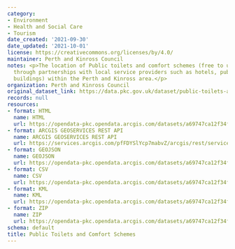 ```yaml
---
category:
- Environment
- Health and Social Care
- Tourism
date_created: '2021-09-30'
date_updated: '2021-10-01'
license: https://creativecommons.org/licenses/by/4.0/
maintainer: Perth and Kinross Council
notes: <p>The location of Public toilets and comfort schemes (free to use public toilets
  through partnerships with local service providers such as hotels, pubs and public
  buildings) within the Perth and Kinross area.</p>
organization: Perth and Kinross Council
original_dataset_link: https://data.pkc.gov.uk/dataset/public-toilets-and-comfort-schemes-noaddress
records: null
resources:
- format: HTML
  name: HTML
  url: https://opendata-pkc.opendata.arcgis.com/datasets/a69747ca12f34f20840875ef15d1f4f4_0
- format: ARCGIS GEOSERVICES REST API
  name: ARCGIS GEOSERVICES REST API
  url: https://services.arcgis.com/pfFDYSlYcp7mabvZ/arcgis/rest/services/Public_Toilets_and_Comfort_Schemes_NoAddress/FeatureServer/0
- format: GEOJSON
  name: GEOJSON
  url: https://opendata-pkc.opendata.arcgis.com/datasets/a69747ca12f34f20840875ef15d1f4f4_0.geojson?outSR=%7B%22latestWkid%22%3A27700%2C%22wkid%22%3A27700%7D
- format: CSV
  name: CSV
  url: https://opendata-pkc.opendata.arcgis.com/datasets/a69747ca12f34f20840875ef15d1f4f4_0.csv?outSR=%7B%22latestWkid%22%3A27700%2C%22wkid%22%3A27700%7D
- format: KML
  name: KML
  url: https://opendata-pkc.opendata.arcgis.com/datasets/a69747ca12f34f20840875ef15d1f4f4_0.kml?outSR=%7B%22latestWkid%22%3A27700%2C%22wkid%22%3A27700%7D
- format: ZIP
  name: ZIP
  url: https://opendata-pkc.opendata.arcgis.com/datasets/a69747ca12f34f20840875ef15d1f4f4_0.zip?outSR=%7B%22latestWkid%22%3A27700%2C%22wkid%22%3A27700%7D
schema: default
title: Public Toilets and Comfort Schemes
---
```

